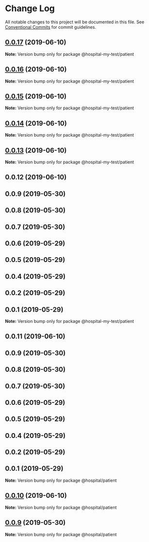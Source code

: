# Change Log

All notable changes to this project will be documented in this file.
See [Conventional Commits](https://conventionalcommits.org) for commit guidelines.

## [0.0.17](https://github.com/zylqmjforever/hospital/compare/@hospital-my-test/patient@0.0.16...@hospital-my-test/patient@0.0.17) (2019-06-10)

**Note:** Version bump only for package @hospital-my-test/patient





## [0.0.16](https://github.com/zylqmjforever/hospital/compare/@hospital-my-test/patient@0.0.15...@hospital-my-test/patient@0.0.16) (2019-06-10)

**Note:** Version bump only for package @hospital-my-test/patient





## [0.0.15](https://github.com/zylqmjforever/hospital/compare/@hospital-my-test/patient@0.0.14...@hospital-my-test/patient@0.0.15) (2019-06-10)

**Note:** Version bump only for package @hospital-my-test/patient





## [0.0.14](https://github.com/zylqmjforever/hospital/compare/@hospital-my-test/patient@0.0.13...@hospital-my-test/patient@0.0.14) (2019-06-10)

**Note:** Version bump only for package @hospital-my-test/patient





## [0.0.13](https://github.com/zylqmjforever/hospital/compare/@hospital-my-test/patient@0.0.12...@hospital-my-test/patient@0.0.13) (2019-06-10)

**Note:** Version bump only for package @hospital-my-test/patient





## 0.0.12 (2019-06-10)



## 0.0.9 (2019-05-30)



## 0.0.8 (2019-05-30)



## 0.0.7 (2019-05-30)



## 0.0.6 (2019-05-29)



## 0.0.5 (2019-05-29)



## 0.0.4 (2019-05-29)



## 0.0.2 (2019-05-29)



## 0.0.1 (2019-05-29)

**Note:** Version bump only for package @hospital-my-test/patient





## 0.0.11 (2019-06-10)



## 0.0.9 (2019-05-30)



## 0.0.8 (2019-05-30)



## 0.0.7 (2019-05-30)



## 0.0.6 (2019-05-29)



## 0.0.5 (2019-05-29)



## 0.0.4 (2019-05-29)



## 0.0.2 (2019-05-29)



## 0.0.1 (2019-05-29)

**Note:** Version bump only for package @hospital/patient





## [0.0.10](https://github.com/zylqmjforever/hospital/compare/v0.0.9...v0.0.10) (2019-06-10)

**Note:** Version bump only for package @hospital/patient





## [0.0.9](https://github.com/zylqmjforever/hospital/compare/v0.0.8...v0.0.9) (2019-05-30)

**Note:** Version bump only for package @hospital/patient
